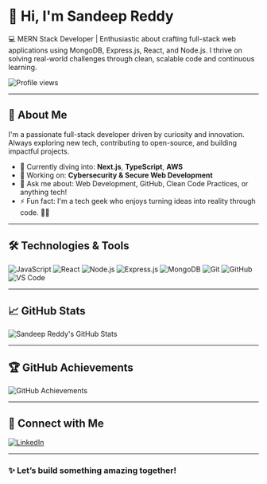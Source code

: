 <div style="display: flex; justify-content: space-between; align-items: center; flex-wrap: wrap;">
  <div>
    <h1>👋 Hi, I'm Sandeep Reddy</h1>
    <p>
      💻 MERN Stack Developer | Enthusiastic about crafting full-stack web applications using MongoDB, Express.js, React, and Node.js. I thrive on solving real-world challenges through clean, scalable code and continuous learning.
    </p>
  </div>
  <img src="https://komarev.com/ghpvc/?username=SandeepReddyVeldhi7&label=Profile%20views&color=0e75b6&style=flat" alt="Profile views" />
</div>

---

## 🚀 About Me

I'm a passionate full-stack developer driven by curiosity and innovation. Always exploring new tech, contributing to open-source, and building impactful projects.

- 🌱 Currently diving into: **Next.js**, **TypeScript**, **AWS**
- 🔭 Working on: **Cybersecurity & Secure Web Development**
- 💬 Ask me about: Web Development, GitHub, Clean Code Practices, or anything tech!
- ⚡ Fun fact: I'm a tech geek who enjoys turning ideas into reality through code. 🧠💡

---

## 🛠️ Technologies & Tools

![JavaScript](https://img.shields.io/badge/-JavaScript-black?style=flat-square&logo=javascript)
![React](https://img.shields.io/badge/-React-black?style=flat-square&logo=react)
![Node.js](https://img.shields.io/badge/-Node.js-black?style=flat-square&logo=node.js)
![Express.js](https://img.shields.io/badge/-Express.js-black?style=flat-square&logo=express)
![MongoDB](https://img.shields.io/badge/-MongoDB-black?style=flat-square&logo=mongodb)
![Git](https://img.shields.io/badge/-Git-black?style=flat-square&logo=git)
![GitHub](https://img.shields.io/badge/-GitHub-black?style=flat-square&logo=github)
![VS Code](https://img.shields.io/badge/-VS_Code-black?style=flat-square&logo=visual-studio-code)

---

## 📈 GitHub Stats

![Sandeep Reddy's GitHub Stats](https://github-readme-stats.vercel.app/api?username=SandeepReddyVeldhi7&show_icons=true&theme=radical)

---

## 🏆 GitHub Achievements

![GitHub Achievements](https://github-profile-trophy.vercel.app/?username=SandeepReddyVeldhi7&theme=darkhub&no-bg=true)

---

## 🔗 Connect with Me

[![LinkedIn](https://img.shields.io/badge/-LinkedIn-blue?style=flat-square&logo=linkedin)](https://www.linkedin.com/in/sandeepreddyveldhi)

---

### ✨ Let’s build something amazing together!
